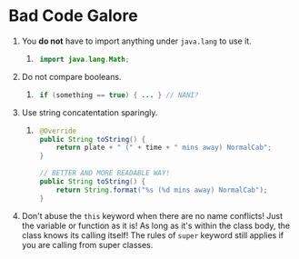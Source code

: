 # Bad Code Galore

1. You **do not** have to import anything under `java.lang` to use it.

	1. ```java
		import java.lang.Math;
		```

2. Do not compare booleans.

	1. ```java
		if (something == true) { ... } // NANI?
		```

3. Use string concatentation sparingly.

	1. ```java
		@Override 
		public String toString() {
		    return plate + " (" + time + " mins away) NormalCab";
		}
		
		// BETTER AND MORE READABLE WAY!
		public String toString() {
		    return String.format("%s (%d mins away) NormalCab");
		}
		```

4. Don't abuse the `this` keyword when there are no name conflicts! Just the variable or function as it is! As long as it's within the class body, the class knows its calling itself! The rules of `super` keyword still applies if you are calling from super classes.